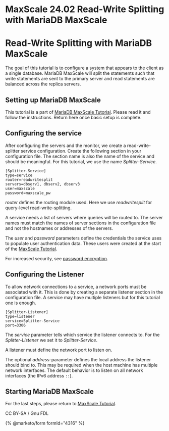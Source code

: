 
# MaxScale 24.02 Read-Write Splitting with MariaDB MaxScale

# Read-Write Splitting with MariaDB MaxScale


The goal of this tutorial is to configure a system that appears to the client as a single
database. MariaDB MaxScale will split the statements such that write statements are sent
to the primary server and read statements are balanced across the replica servers.


## Setting up MariaDB MaxScale


This tutorial is a part of [MariaDB MaxScale Tutorial](mariadb-maxscale-2402-maxscale-2402-setting-up-mariadb-maxscale.md).
Please read it and follow the instructions. Return here once basic setup is complete.


## Configuring the service


After configuring the servers and the monitor, we create a read-write-splitter service
configuration. Create the following section in your configuration file. The section name
is also the name of the service and should be meaningful. For this tutorial, we use the
name *Splitter-Service*.



```
[Splitter-Service]
type=service
router=readwritesplit
servers=dbserv1, dbserv2, dbserv3
user=maxscale
password=maxscale_pw
```



*router* defines the routing module used. Here we use *readwritesplit* for
query-level read-write-splitting.


A service needs a list of servers where queries will be routed to. The server names must
match the names of server sections in the configuration file and not the hostnames or
addresses of the servers.


The *user* and *password* parameters define the credentials the service uses to populate
user authentication data. These users were created at the start of the
[MaxScale Tutorial](mariadb-maxscale-2402-maxscale-2402-setting-up-mariadb-maxscale.md).


For increased security, see [password encryption](mariadb-maxscale-2402-maxscale-2402-encrypting-passwords.md).


## Configuring the Listener


To allow network connections to a service, a network ports must be associated with it.
This is done by creating a separate listener section in the configuration file. A service
may have multiple listeners but for this tutorial one is enough.



```
[Splitter-Listener]
type=listener
service=Splitter-Service
port=3306
```



The *service* parameter tells which service the listener connects to. For the
*Splitter-Listener* we set it to *Splitter-Service*.


A listener must define the network port to listen on.


The optional *address*-parameter defines the local address the listener should bind to.
This may be required when the host machine has multiple network interfaces. The
default behavior is to listen on all network interfaces (the IPv6 address `::`).


## Starting MariaDB MaxScale


For the last steps, please return to [MaxScale Tutorial](mariadb-maxscale-2402-maxscale-2402-setting-up-mariadb-maxscale.md).


CC BY-SA / Gnu FDL


{% @marketo/form formId="4316" %}
